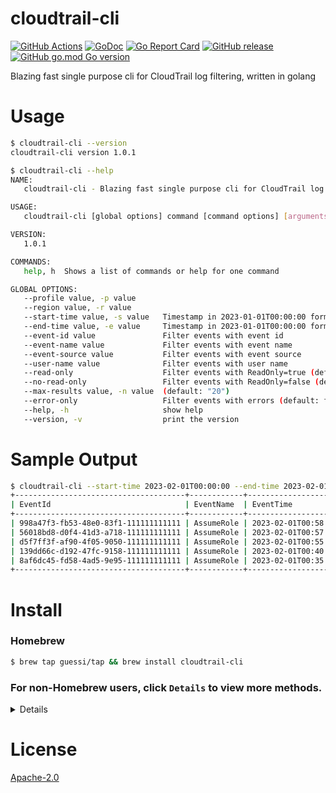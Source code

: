 # cloudtrail-cli

[![GitHub Actions](https://github.com/guessi/cloudtrail-cli/actions/workflows/go.yml/badge.svg?branch=master)](https://github.com/guessi/cloudtrail-cli/actions/workflows/go.yml)
[![GoDoc](https://godoc.org/github.com/guessi/cloudtrail-cli?status.svg)](https://godoc.org/github.com/guessi/cloudtrail-cli)
[![Go Report Card](https://goreportcard.com/badge/github.com/guessi/cloudtrail-cli)](https://goreportcard.com/report/github.com/guessi/cloudtrail-cli)
[![GitHub release](https://img.shields.io/github/release/guessi/cloudtrail-cli.svg)](https://github.com/guessi/cloudtrail-cli/releases/latest)
[![GitHub go.mod Go version](https://img.shields.io/github/go-mod/go-version/guessi/cloudtrail-cli)](https://github.com/guessi/cloudtrail-cli/blob/master/go.mod)

Blazing fast single purpose cli for CloudTrail log filtering, written in golang

# Usage

```bash
$ cloudtrail-cli --version
cloudtrail-cli version 1.0.1
```

```bash
$ cloudtrail-cli --help
NAME:
   cloudtrail-cli - Blazing fast single purpose cli for CloudTrail log filtering

USAGE:
   cloudtrail-cli [global options] command [command options] [arguments...]

VERSION:
   1.0.1

COMMANDS:
   help, h  Shows a list of commands or help for one command

GLOBAL OPTIONS:
   --profile value, -p value
   --region value, -r value
   --start-time value, -s value   Timestamp in 2023-01-01T00:00:00 format (UTC)
   --end-time value, -e value     Timestamp in 2023-01-01T00:00:00 format (UTC)
   --event-id value               Filter events with event id
   --event-name value             Filter events with event name
   --event-source value           Filter events with event source
   --user-name value              Filter events with user name
   --read-only                    Filter events with ReadOnly=true (default: false)
   --no-read-only                 Filter events with ReadOnly=false (default: false)
   --max-results value, -n value  (default: "20")
   --error-only                   Filter events with errors (default: false)
   --help, -h                     show help
   --version, -v                  print the version
```

# Sample Output

```bash
$ cloudtrail-cli --start-time 2023-02-01T00:00:00 --end-time 2023-02-01T01:00:00 --event-name AssumeRole --max-results 5 --region us-east-1 --read-only
+--------------------------------------+------------+----------------------+----------+-------------------+-------------------------------+-------------------------------+-------------+-----------+----------+
| EventId                              | EventName  | EventTime            | Username | EventSource       | UserAgent                     | SourceIPAddress               | AccessKeyId | ErrorCode | ReadOnly |
+--------------------------------------+------------+----------------------+----------+-------------------+-------------------------------+-------------------------------+-------------+-----------+----------+
| 998a47f3-fb53-48e0-83f1-111111111111 | AssumeRole | 2023-02-01T00:58:28Z | -        | sts.amazonaws.com | eks.amazonaws.com             | eks.amazonaws.com             |             |           | true     |
| 56018bd8-d0f4-41d3-a718-111111111111 | AssumeRole | 2023-02-01T00:57:51Z | -        | sts.amazonaws.com | internetmonitor.amazonaws.com | internetmonitor.amazonaws.com |             |           | true     |
| d5f7ff3f-af90-4f05-9050-111111111111 | AssumeRole | 2023-02-01T00:55:22Z | -        | sts.amazonaws.com | ssm.amazonaws.com             | ssm.amazonaws.com             |             |           | true     |
| 139dd66c-d192-47fc-9158-111111111111 | AssumeRole | 2023-02-01T00:40:38Z | -        | sts.amazonaws.com | lambda.amazonaws.com          | lambda.amazonaws.com          |             |           | true     |
| 8af6dc45-fd58-4ad5-9e95-111111111111 | AssumeRole | 2023-02-01T00:35:06Z | -        | sts.amazonaws.com | lambda.amazonaws.com          | lambda.amazonaws.com          |             |           | true     |
+--------------------------------------+------------+----------------------+----------+-------------------+-------------------------------+-------------------------------+-------------+-----------+----------+
```

# Install

### Homebrew

```bash
$ brew tap guessi/tap && brew install cloudtrail-cli
```

### For non-Homebrew users, click `Details` to view more methods.

<details>

### For Linux users

```bash
$ curl -fsSL https://github.com/guessi/cloudtrail-cli/releases/latest/download/cloudtrail-cli-Linux-$(uname -m).tar.gz -o - | tar zxvf -
$ mv ./cloudtrail-cli /usr/local/bin/cloudtrail-cli
```

### For macOS users

```bash
$ curl -fsSL https://github.com/guessi/cloudtrail-cli/releases/latest/download/cloudtrail-cli-Darwin-$(uname -m).tar.gz -o - | tar zxvf -
$ mv ./cloudtrail-cli /usr/local/bin/cloudtrail-cli
```

### For Windows users

```powershell
PS> $SRC = 'https://github.com/guessi/cloudtrail-cli/releases/latest/download/cloudtrail-cli-Windows-x86_64.tar.gz'
PS> $DST = 'C:\Temp\cloudtrail-cli-Windows-x86_64.tar.gz'
PS> Invoke-RestMethod -Uri $SRC -OutFile $DST
```
</details>

# License

[Apache-2.0](LICENSE)
